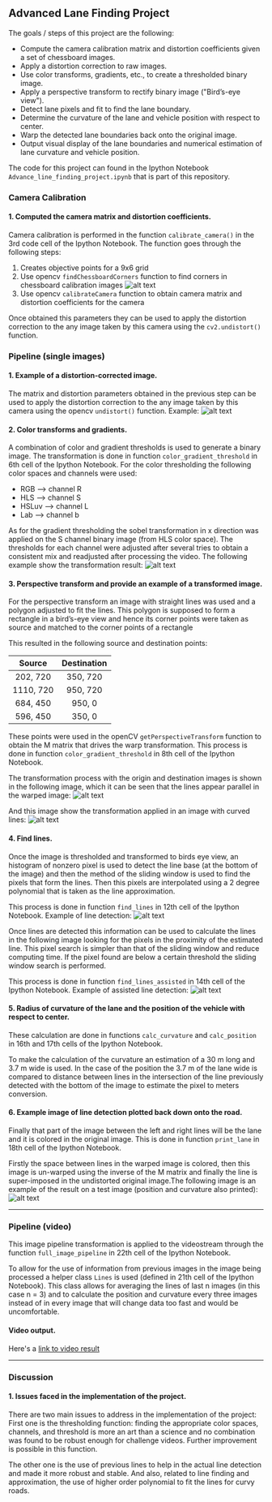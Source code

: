 ## Advanced Lane Finding Project

The goals / steps of this project are the following:

* Compute the camera calibration matrix and distortion coefficients given a set of chessboard images.
* Apply a distortion correction to raw images.
* Use color transforms, gradients, etc., to create a thresholded binary image.
* Apply a perspective transform to rectify binary image ("Bird’s-eye view").
* Detect lane pixels and fit to find the lane boundary.
* Determine the curvature of the lane and vehicle position with respect to center.
* Warp the detected lane boundaries back onto the original image.
* Output visual display of the lane boundaries and numerical estimation of lane curvature and vehicle position.

The code for this project can found in the Ipython Notebook `Advance_line_finding_project.ipynb` that is part of this repository.

[//]: # (Image References)

[image1]: ./report-images/calibration-example.png "Calibration example"
[image2]: ./report-images/un-distortion-example.png "Calibration example"
[image3]: ./report-images/threshold-example.png "Calibration example"
[image4]: ./report-images/birds-eye-transformation.png "Bird's-eye transformation"
[image5]: ./report-images/warp-example.png "Bird's-eye transformation in curved road"
[image6]: ./report-images/transformation_pipeline.png "Transformation pipeline"
[image7]: ./report-images/line-detection-sldwnd.png "Line detection with sliding window"
[image8]: ./report-images/line-detection-assisted.png "Line detection based on previously detected lines"
[image9]: ./report-images/printed-image.png "Image with printed line, position and curvature"
[video1]: ./result.mp4 "Video" 


### Camera Calibration

#### 1. Computed the camera matrix and distortion coefficients.

Camera calibration is performed in the function `calibrate_camera()` in the 3rd code cell of the Ipython Notebook. The function goes through the following steps:
1. Creates objective points for a 9x6 grid
2. Use opencv `findChessboardCorners` function to find corners in chessboard calibration images
![alt text][image1]
3. Use opencv `calibrateCamera` function to obtain camera matrix and distortion coefficients for the camera

Once obtained this parameters they can be used to apply the distortion correction to the any image taken by this camera using the `cv2.undistort()` function.

### Pipeline (single images)

#### 1. Example of a distortion-corrected image.

The matrix and distortion parameters obtained in the previous step can be used to apply the distortion correction to the any image taken by this camera using the opencv `undistort()` function. Example:
![alt text][image2]


#### 2. Color transforms and gradients.

A combination of color and gradient thresholds is used to generate a binary image. The transformation is done in function `color_gradient_threshold` in 6th cell of the Ipython Notebook.
For the color thresholding the following color spaces and channels were used:
- RGB --> channel R
- HLS --> channel S
- HSLuv --> channel L
- Lab --> channel b

As for the gradient thresholding the sobel transformation in x direction was applied on the S channel binary image (from HLS color space).
The thresholds for each channel were adjusted after several tries to obtain a consistent mix and readjusted after processing the video. The following example show the transformation result:
![alt text][image3]


#### 3. Perspective transform and provide an example of a transformed image.

For the perspective transform an image with straight lines was used and a polygon adjusted to fit the lines. This polygon is supposed to form a rectangle in a bird’s-eye view and hence its corner points were taken as source and matched to the corner points of a rectangle

This resulted in the following source and destination points:

| Source        | Destination   | 
|:-------------:|:-------------:| 
| 202, 720      | 350, 720      | 
| 1110, 720     | 950, 720      |
| 684, 450      | 950, 0        |
| 596, 450      | 350, 0        |

These points were used in the openCV `getPerspectiveTransform` function to obtain the M matrix that drives the warp transformation. This process is done in function `color_gradient_threshold` in 8th cell of the Ipython Notebook. 

The transformation process with the origin and destination images is shown in the following image, which it can be seen that the lines appear parallel in the warped image:
![alt text][image4]

And this image show the transformation applied in an image with curved lines:
![alt text][image5]

#### 4. Find lines.

Once the image is thresholded and transformed to birds eye view, an histogram of nonzero pixel is used to detect the line base (at the bottom of the image) and then the method of the sliding window is used to find the pixels that form the lines. Then this pixels are interpolated using a 2 degree polynomial that is taken as the line approximation.

This process is done in function `find_lines` in 12th cell of the Ipython Notebook. Example of line detection:
![alt text][image7]

Once lines are detected this information can be used to calculate the lines in the following image looking for the pixels in the proximity of the estimated line. This pixel search is simpler than that of the sliding window and reduce computing time. If the pixel found are below a certain threshold the sliding window search is performed.

This process is done in function `find_lines_assisted` in 14th cell of the Ipython Notebook. Example of assisted line detection:
![alt text][image8]

#### 5. Radius of curvature of the lane and the position of the vehicle with respect to center.

These calculation are done in functions `calc_curvature` and `calc_position` in 16th and 17th cells of the Ipython Notebook.

To make the calculation of the curvature an estimation of a 30 m long and 3.7 m wide is used. In the case of the position the 3.7 m of the lane wide is compared to distance between lines in the intersection of the line previously detected with the bottom of the image to estimate the pixel to meters conversion.


#### 6. Example image of line detection plotted back down onto the road.

Finally that part of the image between the left and right lines will be the lane and it is colored in the original image. This is done in function `print_lane` in 18th cell of the Ipython Notebook.

Firstly the space between lines in the warped image is colored, then this image is un-warped using the inverse of the M matrix and finally the line is super-imposed in the undistorted original image.The following image is an example of the result on a test image (position and curvature also printed):
![alt text][image9]

---

### Pipeline (video)

This image pipeline transformation is applied to the videostream through the function `full_image_pipeline` in 22th cell of the Ipython Notebook.

To allow for the use of information from previous images in the image being processed a helper class `Lines` is used (defined in 21th cell of the Ipython Notebook). This class allows for averaging the lines of last n images (in this case n = 3) and to calculate the position and curvature every three images instead of in every image that will change data too fast and would be uncomfortable.

#### Video output. 

Here's a [link to video result](./result.mp4)

---

### Discussion

#### 1. Issues faced in the implementation of the project.

There are two main issues to address in the implementation of the project:
First one is the thresholding function: finding the appropriate color spaces, channels, and threshold is more an art than a science and no combination was found to be robust enough for challenge videos. Further improvement is possible in this function.

The other one is the use of previous lines to help in the actual line detection and made it more robust and stable. And also, related to line finding and approximation, the use of higher order polynomial to fit the lines for curvy roads.
